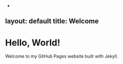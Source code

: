 -
layout: default
title: Welcome
---
# Hello, World!
Welcome to my GitHub Pages website built with Jekyll.
